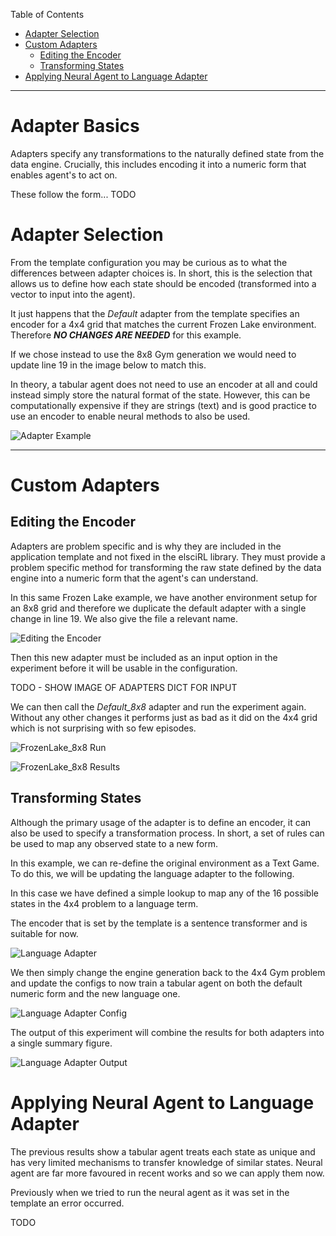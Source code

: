 Table of Contents

- [Adapter Selection](<#adapter-selection>)
- [Custom Adapters](<#custom-adapters>)
	- [Editing the Encoder](<#editing-the-encoder>)
	- [Transforming States](<#transforming-states>)
- [Applying Neural Agent to Language Adapter](<#applying-neural-agent-to-language-adapter>)

---
# Adapter Basics

Adapters specify any transformations to the naturally defined state from the data engine. Crucially, this includes encoding it into a numeric form that enables agent's to act on.

These follow the form... TODO

# Adapter Selection

From the template configuration you may be curious as to what the differences between adapter choices is. In short, this is the selection that allows us to define how each state should be encoded (transformed into a vector to input into the agent).

It just happens that the *Default* adapter from the template specifies an encoder for a 4x4 grid that matches the current Frozen Lake environment. Therefore ***NO CHANGES ARE NEEDED*** for this example.

If we chose instead to use the 8x8 Gym generation we would need to update line 19 in the image below to match this.

In theory, a tabular agent does not need to use an encoder at all and could instead simply store the natural format of the state. However, this can be computationally expensive if they are strings (text) and is good practice to use an encoder to enable neural methods to also be used.

![Adapter Example](<./attachments/Adapter Example.png>)

---

# Custom Adapters

## Editing the Encoder

Adapters are problem specific and is why they are included in the application template and not fixed in the elsciRL library. They must provide a problem specific method for transforming the raw state defined by the data engine into a numeric form that the agent's can understand. 

In this same Frozen Lake example, we have another environment setup for an 8x8 grid and therefore we duplicate the default adapter with a single change in line 19. We also give the file a relevant name.

![Editing the Encoder](<./attachments/Editing the Encoder.png>)

Then this new adapter must be included as an input option in the experiment before it will be usable in the configuration.

TODO - SHOW IMAGE OF ADAPTERS DICT FOR INPUT

We can then call the *Default_8x8* adapter and run the experiment again. Without any other changes it performs just as bad as it did on the 4x4 grid which is not surprising with so few episodes.

![FrozenLake\_8x8 Run](<./attachments/FrozenLake_8x8 Run.png>)

![FrozenLake\_8x8 Results](<./attachments/FrozenLake_8x8 Results.png>)

## Transforming States

Although the primary usage of the adapter is to define an encoder, it can also be used to specify a transformation process. In short, a set of rules can be used to map any observed state to a new form.

In this example, we can re-define the original environment as a Text Game. To do this, we will be updating the language adapter to the following.

In this case we have defined a simple lookup to map any of the 16 possible states in the 4x4 problem to a language term.

The encoder that is set by the template is a sentence transformer and is suitable for now.

![Language Adapter](<./attachments/Language Adapter.png>)

We then simply change the engine generation back to the 4x4 Gym problem and update the configs to now train a tabular agent on both the default numeric form and the new language one.

![Language Adapter Config](<./attachments/Language Adapter Config.png>)

The output of this experiment will combine the results for both adapters into a single summary figure.

![Language Adapter Output](<./attachments/Language Adapter Output.png>)

# Applying Neural Agent to Language Adapter

The previous results show a tabular agent treats each state as unique and has very limited mechanisms to transfer knowledge of similar states. Neural agent are far more favoured in recent works and so we can apply them now.

Previously when we tried to run the neural agent as it was set in the template an error occurred.

TODO